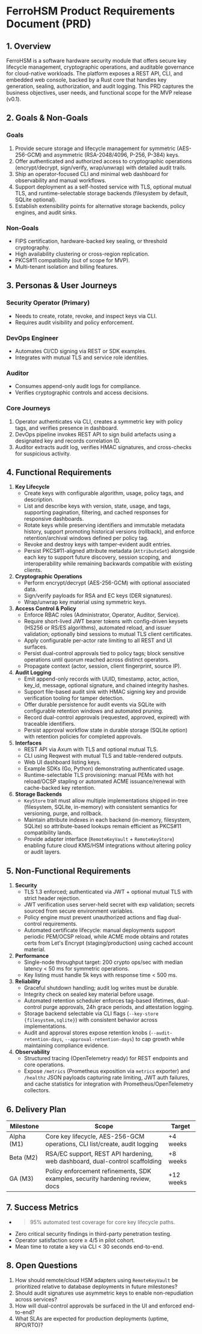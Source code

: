 # FerroHSM Product Requirements Document (PRD)

## 1. Overview
FerroHSM is a software hardware security module that offers secure key lifecycle management, cryptographic operations, and auditable governance for cloud-native workloads. The platform exposes a REST API, CLI, and embedded web console, backed by a Rust core that handles key generation, sealing, authorization, and audit logging. This PRD captures the business objectives, user needs, and functional scope for the MVP release (v0.1).

## 2. Goals & Non-Goals
### Goals
1. Provide secure storage and lifecycle management for symmetric (AES-256-GCM) and asymmetric (RSA-2048/4096, P-256, P-384) keys.
2. Offer authenticated and authorized access to cryptographic operations (encrypt/decrypt, sign/verify, wrap/unwrap) with detailed audit trails.
3. Ship an operator-focused CLI and minimal web dashboard for observability and manual workflows.
4. Support deployment as a self-hosted service with TLS, optional mutual TLS, and runtime-selectable storage backends (filesystem by default, SQLite optional).
5. Establish extensibility points for alternative storage backends, policy engines, and audit sinks.

### Non-Goals
- FIPS certification, hardware-backed key sealing, or threshold cryptography.
- High availability clustering or cross-region replication.
- PKCS#11 compatibility (out of scope for MVP).
- Multi-tenant isolation and billing features.

## 3. Personas & User Journeys
### Security Operator (Primary)
- Needs to create, rotate, revoke, and inspect keys via CLI.
- Requires audit visibility and policy enforcement.

### DevOps Engineer
- Automates CI/CD signing via REST or SDK examples.
- Integrates with mutual TLS and service role identities.

### Auditor
- Consumes append-only audit logs for compliance.
- Verifies cryptographic controls and access decisions.

### Core Journeys
1. Operator authenticates via CLI, creates a symmetric key with policy tags, and verifies presence in dashboard.
2. DevOps pipeline invokes REST API to sign build artefacts using a designated key and records correlation ID.
3. Auditor extracts audit log, verifies HMAC signatures, and cross-checks for suspicious activity.

## 4. Functional Requirements
1. **Key Lifecycle**
   - Create keys with configurable algorithm, usage, policy tags, and description.
   - List and describe keys with version, state, usage, and tags, supporting pagination, filtering, and cached responses for responsive dashboards.
   - Rotate keys while preserving identifiers and immutable metadata history, support promoting historical versions (rollback), and enforce retention/archival windows defined per policy tag.
   - Revoke and destroy keys with tamper-evident audit entries.
   - Persist PKCS#11-aligned attribute metadata (`AttributeSet`) alongside each key to support future discovery, session scoping, and interoperability while remaining backwards compatible with existing clients.
2. **Cryptographic Operations**
   - Perform encrypt/decrypt (AES-256-GCM) with optional associated data.
   - Sign/verify payloads for RSA and EC keys (DER signatures).
   - Wrap/unwrap key material using symmetric keys.
3. **Access Control & Policy**
   - Enforce RBAC roles (Administrator, Operator, Auditor, Service).
   - Require short-lived JWT bearer tokens with config-driven keysets (HS256 or RS/ES algorithms), automated reload, and issuer validation; optionally bind sessions to mutual TLS client certificates.
   - Apply configurable per-actor rate limiting to all REST and UI surfaces.
   - Persist dual-control approvals tied to policy tags; block sensitive operations until quorum reached across distinct operators.
   - Propagate context (actor, session, client fingerprint, source IP).
4. **Audit Logging**
    - Emit append-only records with UUID, timestamp, actor, action, key_id, message, optional signature, and chained integrity hashes.
    - Support file-based audit sink with HMAC signing key and provide verification tooling for tamper detection.
    - Offer durable persistence for audit events via SQLite with configurable retention windows and automated pruning.
    - Record dual-control approvals (requested, approved, expired) with traceable identifiers.
    - Persist approval workflow state in durable storage (SQLite option) with retention policies for completed approvals.
5. **Interfaces**
   - REST API via Axum with TLS and optional mutual TLS.
   - CLI using Reqwest with mutual TLS and table-rendered outputs.
   - Web UI dashboard listing keys.
   - Example SDKs (Go, Python) demonstrating authenticated usage.
   - Runtime-selectable TLS provisioning: manual PEMs with hot reload/OCSP stapling or automated ACME issuance/renewal with cache-backed key retention.
6. **Storage Backends**
   - `KeyStore` trait must allow multiple implementations shipped in-tree (filesystem, SQLite, in-memory) with consistent semantics for versioning, purge, and rollback.
   - Maintain attribute indexes in each backend (in-memory, filesystem, SQLite) so attribute-based lookups remain efficient as PKCS#11 compatibility lands.
   - Provide adapter interface (`RemoteKeyVault` + `RemoteKeyStore`) enabling future cloud KMS/HSM integrations without altering policy or audit layers.

## 5. Non-Functional Requirements
1. **Security**
   - TLS 1.3 enforced; authenticated via JWT + optional mutual TLS with strict header rejection.
   - JWT verification uses server-held secret with exp validation; secrets sourced from secure environment variables.
   - Policy engine must prevent unauthorized actions and flag dual-control requirements.
   - Automated certificate lifecycle: manual deployments support periodic PEM/OCSP reload, while ACME mode obtains and rotates certs from Let's Encrypt (staging/production) using cached account material.
2. **Performance**
   - Single-node throughput target: 200 crypto ops/sec with median latency < 50 ms for symmetric operations.
   - Key listing must handle 5k keys with response time < 500 ms.
3. **Reliability**
   - Graceful shutdown handling; audit log writes must be durable.
   - Integrity check on sealed key material before usage.
   - Automated retention scheduler enforces tag-based lifetimes, dual-control purge approvals, 24h grace periods, and attestation logging.
   - Storage backend selectable via CLI flags (`--key-store {filesystem,sqlite}`) with consistent behavior across implementations.
    - Audit and approval stores expose retention knobs (`--audit-retention-days`, `--approval-retention-days`) to cap growth while maintaining compliance evidence.
4. **Observability**
   - Structured tracing (OpenTelemetry ready) for REST endpoints and core operations.
   - Expose `/metrics` (Prometheus exposition via `metrics` exporter) and `/healthz` JSON payloads capturing rate limiting, JWT auth failures, and cache statistics for integration with Prometheus/OpenTelemetry collectors.

## 6. Delivery Plan
| Milestone | Scope | Target |
| --- | --- | --- |
| Alpha (M1) | Core key lifecycle, AES-256-GCM operations, CLI list/create, audit logging | +4 weeks |
| Beta (M2) | RSA/EC support, REST API hardening, web dashboard, dual-control scaffolding | +8 weeks |
| GA (M3) | Policy enforcement refinements, SDK examples, security hardening review, docs | +12 weeks |

## 7. Success Metrics
- >95% automated test coverage for core key lifecycle paths.
- Zero critical security findings in third-party penetration testing.
- Operator satisfaction score ≥ 4/5 in pilot cohort.
- Mean time to rotate a key via CLI < 30 seconds end-to-end.

## 8. Open Questions
1. How should remote/cloud HSM adapters using `RemoteKeyVault` be prioritized relative to database deployments in future milestones?
2. Should audit signatures use asymmetric keys to enable non-repudiation across services?
3. How will dual-control approvals be surfaced in the UI and enforced end-to-end?
4. What SLAs are expected for production deployments (uptime, RPO/RTO)?
